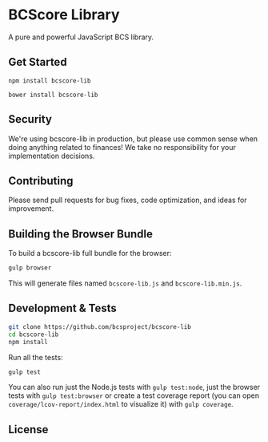 BCScore Library
=======

A pure and powerful JavaScript BCS library.


## Get Started

```
npm install bcscore-lib
```

```
bower install bcscore-lib
```

## Security

We're using bcscore-lib in production, but please use common sense when doing anything related to finances! We take no responsibility for your implementation decisions.



## Contributing

Please send pull requests for bug fixes, code optimization, and ideas for improvement. 

## Building the Browser Bundle

To build a bcscore-lib full bundle for the browser:

```sh
gulp browser
```

This will generate files named `bcscore-lib.js` and `bcscore-lib.min.js`.

## Development & Tests

```sh
git clone https://github.com/bcsproject/bcscore-lib
cd bcscore-lib
npm install
```

Run all the tests:

```sh
gulp test
```

You can also run just the Node.js tests with `gulp test:node`, just the browser tests with `gulp test:browser`
or create a test coverage report (you can open `coverage/lcov-report/index.html` to visualize it) with `gulp coverage`.

## License

